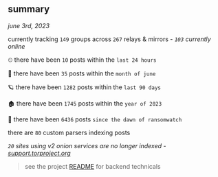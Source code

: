 
## summary
_june 3rd, 2023_

currently tracking `149` groups across `267` relays & mirrors - _`103` currently online_

⏲ there have been `10` posts within the `last 24 hours`

🦈 there have been `35` posts within the `month of june`

🪐 there have been `1282` posts within the `last 90 days`

🏚 there have been `1745` posts within the `year of 2023`

🦕 there have been `6436` posts `since the dawn of ransomwatch`

there are `80` custom parsers indexing posts

_`20` sites using v2 onion services are no longer indexed - [support.torproject.org](https://support.torproject.org/onionservices/v2-deprecation/)_

> see the project [README](https://github.com/joshhighet/ransomwatch#ransomwatch--) for backend technicals
